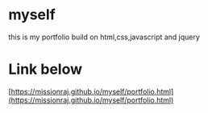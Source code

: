 # myself
this is my portfolio  build on html,css,javascript and jquery

# Link below
[https://missionraj.github.io/myself/portfolio.html](https://missionraj.github.io/myself/portfolio.html)